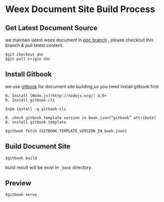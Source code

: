 # Weex Document Site Build Process

## Get Latest Document Source
we maintain latest weex document in [doc branch](https://github.com/alibaba/weex/tree/doc) , please checkout this branch & pull latest content.      

```shell
$git checkout doc
$git pull origin doc
```

## Install Gitbook
we use [gitbook](https://github.com/GitbookIO/gitbook) for document site building,so you need install gitbook first

    0. Install [Node.js](http://nodejs.org/) 4.0+
    0. Install gitbook-cli
    
```shell
$npm install -g gitbook-cli
```
    0. check gitbook template version in book.json(“gitbook” attribute)
    0. install gitbook template

```
$gitbook fetch [GITBOOK_TEMPLATE_VERSION_IN_book.json]
```

## Build Document Site
```
$gitbook build
```
build result will be exist in `_book` directory.

## Preview
```
$gitbook serve
```

